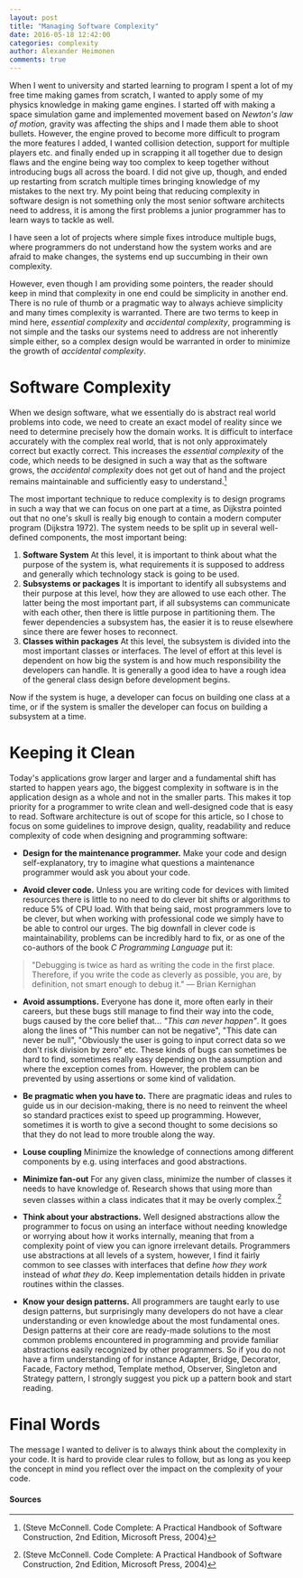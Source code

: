 ```yaml
---
layout: post
title: "Managing Software Complexity"
date: 2016-05-18 12:42:00
categories: complexity
author: Alexander Heimonen
comments: true
---
```

When I went to university and started learning to program I spent a lot of my free time making games from scratch, I wanted to apply some of my physics knowledge in making game engines. I started off with making a space simulation game and implemented movement based on *Newton's law of motion,* gravity was affecting the ships and I made them able to shoot bullets. However, the engine proved to become more difficult to program the more features I added, I wanted collision detection, support for multiple players etc. and finally ended up in scrapping it all together due to design flaws and the engine being way too complex to keep together without introducing bugs all across the board. I did not give up, though, and ended up restarting from scratch multiple times bringing knowledge of my mistakes to the next try. My point being that reducing complexity in software design is not something only the most senior software architects need to address, it is among the first problems a junior programmer has to learn ways to tackle as well. 

I have seen a lot of projects where simple fixes introduce multiple bugs, where programmers do not understand how the system works and are afraid to make changes, the systems end up succumbing in their own complexity. 

However, even though I am providing some pointers, the reader should keep in mind that complexity in one end could be simplicity in another end. There is no rule of thumb or a pragmatic way to always achieve simplicity and many times complexity is warranted. There are two terms to keep in mind here, *essential complexity* and *accidental complexity*, programming is not simple and the tasks our systems need to address are not inherently simple either, so a complex design would be warranted in order to minimize the growth of *accidental complexity*. 

# Software Complexity

When we design software, what we essentially do is abstract real world problems into code, we need to create an exact model of reality since we need to determine precisely how the domain works. It is difficult to interface accurately with the complex real world, that is not only approximately correct but exactly correct. This increases the *essential complexity* of the code, which needs to be designed in such a way that as the software grows, the *accidental complexity* does not get out of hand and the project remains maintainable and sufficiently easy to understand.[^1]

The most important technique to reduce complexity is to design programs in such a way that we can focus on one part at a time, as Dijkstra pointed out that no one's skull is really big enough to contain a modern computer program (Dijkstra 1972). The system needs to be split up in several well-defined components, the most important being:

1. **Software System**
At this level, it is important to think about what the purpose of the system is, what requirements it is supposed to address and generally which technology stack is going to be used.
2. **Subsystems or packages**
It is important to identify all subsystems and their purpose at this level, how they are allowed to use each other. The latter being the most important part, if all subsystems can communicate with each other, then there is little purpose in partitioning them. The fewer dependencies a subsystem has, the easier it is to reuse elsewhere since there are fewer hoses to reconnect.	
3. **Classes within packages**
At this level, the subsystem is divided into the most important classes or interfaces. The level of effort at this level is dependent on how big the system is and how much responsibility the developers can handle. It is generally a good idea to have a rough idea of the general class design before development begins.

Now if the system is huge, a developer can focus on building one class at a time, or if the system is smaller the developer can focus on building a subsystem at a time. 

# Keeping it Clean

Today's applications grow larger and larger and a fundamental shift has started to happen years ago, the biggest complexity in software is in the application design as a whole and not in the smaller parts. This makes it top priority for a programmer to write clean and well-designed code that is easy to read. Software architecture is out of scope for this article, so I chose to focus on some guidelines to improve design, quality, readability and reduce complexity of code when designing and programming software:

- **Design for the maintenance programmer.** 
Make your code and design self-explanatory, try to imagine what questions a maintenance programmer would ask you about your code. 

- **Avoid clever code.**
Unless you are writing code for devices with limited resources there is little to no need to do clever bit shifts or algorithms to reduce 5% of CPU load. With that being said, most programmers love to be clever, but when working with professional code we simply have to be able to control our urges. The big downfall in clever code is maintainability, problems can be incredibly hard to fix, or as one of the co-authors of the book *C Programming Language* put it: 

> "Debugging is twice as hard as writing the code in the first place. Therefore, if you write the code as cleverly as possible, you are, by definition, not smart enough to debug it." — Brian Kernighan﻿

- **Avoid assumptions.**
Everyone has done it, more often early in their careers, but these bugs still manage to find their way into the code, bugs caused by the core belief that... *"This can never happen"*. It goes along the lines of "This number can not be negative", "This date can never be null", "Obviously the user is going to input correct data so we don't risk division by zero" etc. These kinds of bugs can sometimes be hard to find, sometimes really easy depending on the assumption and where the exception comes from. However, the problem can be prevented by using assertions or some kind of validation.

- **Be pragmatic when you have to.**
There are pragmatic ideas and rules to guide us in our decision-making, there is no need to reinvent the wheel so standard practices exist to speed up programming. However, sometimes it is worth to give a second thought to some decisions so that they do not lead to more trouble along the way. 

- **Louse coupling**
Minimize the knowledge of connections among different components by e.g. using interfaces and good abstractions.

- **Minimize fan-out**
For any given class, minimize the number of classes it needs to have knowledge of. Research shows that using more than seven classes within a class indicates that it may be overly complex.[^1]

- **Think about your abstractions.**
Well designed abstractions allow the programmer to focus on using an interface without needing knowledge or worrying about how it works internally, meaning that from a complexity point of view you can ignore irrelevant details. Programmers use abstractions at all levels of a system, however, I find it fairly common to see classes with interfaces that define *how they work* instead of *what they do*. Keep implementation details hidden in private routines within the classes.

- **Know your design patterns.**
All programmers are taught early to use design patterns, but surprisingly many developers do not have a clear understanding or even knowledge about the most fundamental ones. Design patterns at their core are ready-made solutions to the most common problems encountered in programming and provide familiar abstractions easily recognized by other programmers. So if you do not have a firm understanding of for instance  Adapter, Bridge, Decorator, Facade, Factory method, Template method, Observer, Singleton and Strategy pattern, I strongly suggest you pick up a pattern book and start reading.

# Final Words

The message I wanted to deliver is to always think about the complexity in your code. It is hard to provide clear rules to follow, but as long as you keep the concept in mind you reflect over the impact on the complexity of your code. 

#### Sources
[^1]:(Steve McConnell. Code Complete: A Practical Handbook of Software Construction, 2nd Edition, Microsoft Press, 2004)
